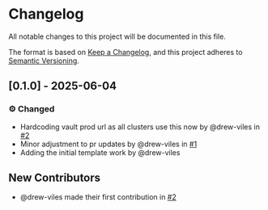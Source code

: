 # Changelog

All notable changes to this project will be documented in this file.

The format is based on [Keep a Changelog](https://keepachangelog.com/en/1.0.0/),
and this project adheres to [Semantic Versioning](https://semver.org/spec/v2.0.0.html).

## [0.1.0] - 2025-06-04

### :gear: Changed
- Hardcoding vault prod url as all clusters use this now by @drew-viles in [#2](https://github.com/nscaledev/k8s-deploy-template/pull/2)
- Minor adjustment to pr updates by @drew-viles in [#1](https://github.com/nscaledev/k8s-deploy-template/pull/1)
- Adding the initial template work by @drew-viles

## New Contributors
* @drew-viles made their first contribution in [#2](https://github.com/nscaledev/k8s-deploy-template/pull/2)

<!-- generated by git-cliff -->
